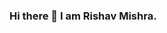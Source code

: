 ### Hi there 👋  I am Rishav Mishra.
<!--
**RishavMishraRM/RishavMishraRM** is a ✨ _special_ ✨ repository because its `README.md` (this file) appears on your GitHub profile.


-  3rd Year B.tech student in Computer Science and Engineering at SRM University.
-  Incoming Research Intern'21 at NIT Patna.
-  I’m currently working on Machine Learning, Statistics, Deep Learning, NLP, Computer Vision, Big Data and etc.


Here are some ideas to get you started:

- 🔭 I’m currently working on ...
- 🌱 I’m currently learning ...

- 📫 Reach me at: ...
<a href="https://www.linkedin.com/in/rishavkumarmishra/">
  <img align="left" alt="Rishav's Linkdein" width="22px" src="https://cdn.jsdelivr.net/npm/simple-icons@v3/icons/linkedin.svg" />
</a>
<a href="https://github.com/RishavMishraRM">
  <img align="left" alt="Rishav's Github" width="22px" src="https://cdn.jsdelivr.net/npm/simple-icons@v3/icons/github.svg" />

<a href="https://www.instagram.com/the_rishav_mishra/?hl=en">
  <img align="left" alt="Rishav's Instagram" width="22px" src="https://cdn.jsdelivr.net/npm/simple-icons@v3/icons/instagram.svg" />
</a>
<a href="https://www.facebook.com/the_rishav_mishra/">
  <img align="left" alt="Rishav's Facebook" width="22px" src="https://cdn.jsdelivr.net/npm/simple-icons@v3/icons/facebook.svg" />

### Visitor Count:
![Visitor Count](https://profile-counter.glitch.me/RishavMishraRM/count.svg)


[My GitHub Stats](https://github-readme-stats.vercel.app/api/?username=RishavMishraRM&count_private=true&theme=tokyonight&showicons=true)]()
[My GitHub Language Stats](https://github-readme-stats.vercel.app/api/top-langs/?username=RishavMishraRM&langs_count=5&theme=tokyonight)]()
